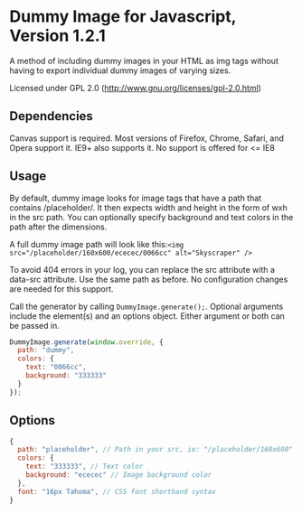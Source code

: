 # Dummy Image for Javascript, Version 1.2.1

A method of including dummy images in your HTML as img tags without having
to export individual dummy images of varying sizes.

Licensed under GPL 2.0 (http://www.gnu.org/licenses/gpl-2.0.html)

## Dependencies

Canvas support is required. Most versions of Firefox, Chrome, Safari, and Opera
support it. IE9+ also supports it. No support is offered for &lt;= IE8

## Usage

By default, dummy image looks for image tags that have a path that contains
/placeholder/. It then expects width and height in the form of wxh in the src
path. You can optionally specify background and text colors in the path after
the dimensions.

A full dummy image path will look like this:```<img src="/placeholder/160x600/ececec/0066cc" alt="Skyscraper" />```

To avoid 404 errors in your log, you can replace the src attribute with a
data-src attribute. Use the same path as before. No configuration changes
are needed for this support.

Call the generator by calling `DummyImage.generate();`. Optional arguments
include the element(s) and an options object. Either argument or both can
be passed in.

```javascript
DummyImage.generate(window.override, {
  path: "dummy",
  colors: {
    text: "0066cc",
    background: "333333"
  }
});
```

## Options

```javascript
{
  path: "placeholder", // Path in your src, ie: "/placeholder/160x600"
  colors: {
    text: "333333", // Text color
    background: "ececec" // Image background color
  },
  font: "16px Tahoma", // CSS font shorthand syntax
}
```

